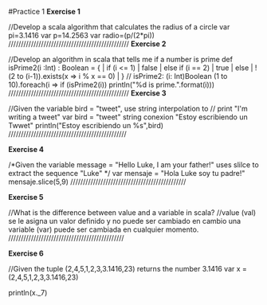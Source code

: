 #Practice 1
**Exercise 1**

//Develop a scala algorithm that calculates the radius of a circle
var pi=3.1416
var p=14.2563
var radio=(p/(2*pi))
////////////////////////////////////////////////
**Exercise 2**

//Develop an algorithm in scala that tells me if a number is prime
def isPrime2(i :Int) : Boolean = {
|     if (i <= 1)
|       false
|     else if (i == 2)
|       true
|     else
|       !(2 to (i-1)).exists(x => i % x == 0)
|   }
// isPrime2: (i: Int)Boolean
(1 to 10).foreach(i => if (isPrime2(i)) println("%d is prime.".format(i)))
////////////////////////////////////////////////
**Exercise 3**

//Given the variable bird = "tweet", use string interpolation to
// print "I'm writing a tweet"
var bird = "tweet"
string conexion "Estoy escribiendo un Twwet"
println("Estoy escribiendo un %s",bird)
///////////////////////////////////////////////

**Exercise 4**

/*Given the variable message = "Hello Luke, I am your father!" uses slilce to extract the
 sequence "Luke" */
var mensaje = "Hola Luke soy tu padre!"
mensaje.slice(5,9)
//////////////////////////////////////////////

**Exercise 5**

//What is the difference between value and a variable in scala?
//value (val) se le asigna un valor definido y no puede ser cambiado en cambio una variable (var) puede ser cambiada en cualquier momento.
//////////////////////////////////////////////

**Exercise 6**

//Given the tuple (2,4,5,1,2,3,3.1416,23) returns the number 3.1416
var x = (2,4,5,1,2,3,3.1416,23)

println(x._7)

